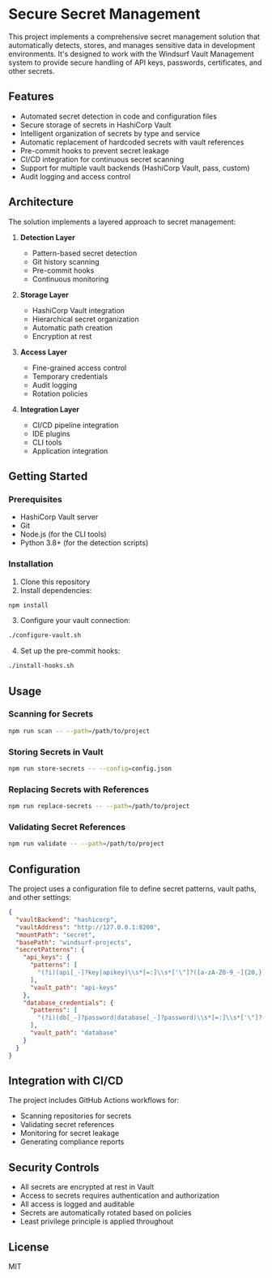 # Secure Secret Management

This project implements a comprehensive secret management solution that automatically detects, stores, and manages sensitive data in development environments. It's designed to work with the Windsurf Vault Management system to provide secure handling of API keys, passwords, certificates, and other secrets.

## Features

- Automated secret detection in code and configuration files
- Secure storage of secrets in HashiCorp Vault
- Intelligent organization of secrets by type and service
- Automatic replacement of hardcoded secrets with vault references
- Pre-commit hooks to prevent secret leakage
- CI/CD integration for continuous secret scanning
- Support for multiple vault backends (HashiCorp Vault, pass, custom)
- Audit logging and access control

## Architecture

The solution implements a layered approach to secret management:

1. **Detection Layer**
   - Pattern-based secret detection
   - Git history scanning
   - Pre-commit hooks
   - Continuous monitoring

2. **Storage Layer**
   - HashiCorp Vault integration
   - Hierarchical secret organization
   - Automatic path creation
   - Encryption at rest

3. **Access Layer**
   - Fine-grained access control
   - Temporary credentials
   - Audit logging
   - Rotation policies

4. **Integration Layer**
   - CI/CD pipeline integration
   - IDE plugins
   - CLI tools
   - Application integration

## Getting Started

### Prerequisites

- HashiCorp Vault server
- Git
- Node.js (for the CLI tools)
- Python 3.8+ (for the detection scripts)

### Installation

1. Clone this repository
2. Install dependencies:

```bash
npm install
```

3. Configure your vault connection:

```bash
./configure-vault.sh
```

4. Set up the pre-commit hooks:

```bash
./install-hooks.sh
```

## Usage

### Scanning for Secrets

```bash
npm run scan -- --path=/path/to/project
```

### Storing Secrets in Vault

```bash
npm run store-secrets -- --config=config.json
```

### Replacing Secrets with References

```bash
npm run replace-secrets -- --path=/path/to/project
```

### Validating Secret References

```bash
npm run validate -- --path=/path/to/project
```

## Configuration

The project uses a configuration file to define secret patterns, vault paths, and other settings:

```json
{
  "vaultBackend": "hashicorp",
  "vaultAddress": "http://127.0.0.1:8200",
  "mountPath": "secret",
  "basePath": "windsurf-projects",
  "secretPatterns": {
    "api_keys": {
      "patterns": [
        "(?i)(api[_-]?key|apikey)\\s*[=:]\\s*['\"]?([a-zA-Z0-9_-]{20,})['\"]?"
      ],
      "vault_path": "api-keys"
    },
    "database_credentials": {
      "patterns": [
        "(?i)(db[_-]?password|database[_-]?password)\\s*[=:]\\s*['\"]?([^'\"\\s]{8,})['\"]?"
      ],
      "vault_path": "database"
    }
  }
}
```

## Integration with CI/CD

The project includes GitHub Actions workflows for:
- Scanning repositories for secrets
- Validating secret references
- Monitoring for secret leakage
- Generating compliance reports

## Security Controls

- All secrets are encrypted at rest in Vault
- Access to secrets requires authentication and authorization
- All access is logged and auditable
- Secrets are automatically rotated based on policies
- Least privilege principle is applied throughout

## License

MIT
